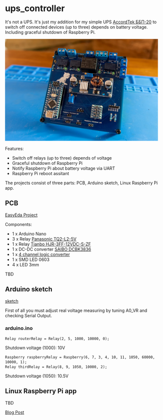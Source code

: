 # ups_controller

It's not a UPS. It's just my addition for my simple UPS [AccordTek ББП-20](https://secur.by/katalog/istochniki-pitaniya/besperebojnye-bloki-pitaniya/bbp-20.html) to switch off connected devices (up to three) depends on battery voltage. Including graceful shutdown of Raspberry Pi.

![image](DSC_4442.webp)

Features:
- Switch off relays (up to three) depends of voltage
- Graceful shutdown of Raspberry Pi
- Notify Raspberry Pi about battery voltage via UART
- Raspberry Pi reboot assitant

The projects consist of three parts: PCB, Arduino sketch, Linux Raspberry Pi app.

## PCB

[EasyEda Project](https://easyeda.com/editor#project_id=0bf0c4ab24b245bfa950abd184b83c0f)

Components:
- 1 x Arduino Nano
- 3 x Relay [Panasonic TQ2-L2-5V](https://belchip.by/product/?selected_product=50890)
- 1 x Relay [Tianbo HJR-3FF-12VDC-S-ZF](https://belchip.by/product/?selected_product=s1_83820)
- 1 x DC-DC converter [SAIBO DCBK3836](https://belchip.by/product/?selected_product=33037)
- 1 x [4 channel logic converter](https://aliexpress.ru/item/32361199306.html)
- 1 x SMD LED 0603
- 4 x LED 3mm

TBD

## Arduino sketch

[sketch](https://github.com/vvampirius/ups_controller/tree/master/arduino)

First of all you must adjust real voltage measuring by tuning A0_VR and checking Serial Output.

### arduino.ino

    Relay routerRelay = Relay(2, 5, 1000, 10000, 0);

Shutdown voltage (1000): 10V

    Raspberry raspberryRelay = Raspberry(6, 7, 3, 4, 10, 11, 1050, 60000, 10000, 1);
    Relay thirdRelay = Relay(8, 9, 1050, 10000, 2);

Shutdown voltage (1050): 10.5V

## Linux Raspberry Pi app

TBD

[Blog Post](https://wampi.re/village_ups)
